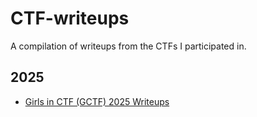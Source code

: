 # CTF-writeups
A compilation of writeups from the CTFs I participated in.

## 2025
- [Girls in CTF (GCTF) 2025 Writeups](./GCTF-2025/README.md)
